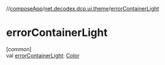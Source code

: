 //[composeApp](../../index.md)/[net.decodex.dcp.ui.theme](index.md)/[errorContainerLight](error-container-light.md)

# errorContainerLight

[common]\
val [errorContainerLight](error-container-light.md): [Color](https://developer.android.com/reference/kotlin/androidx/compose/ui/graphics/Color.html)
